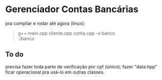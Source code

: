 # Gerenciador Contas Bancárias

pra compilar e rodar até agora (linux):  
> g++ main.cpp cliente.cpp conta.cpp -o banco  
> ./banco  

## To do

precisa fazer toda parte de verificação por cpf (único);
fazer "data.hpp" ficar operacional pra usá-lo em outras classes.
